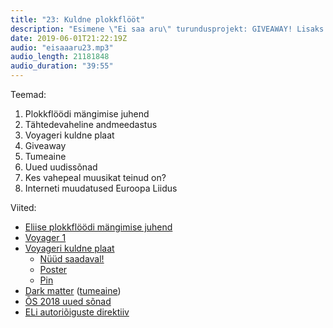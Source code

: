 ```yaml
---
title: "23: Kuldne plokkflööt"
description: "Esimene \"Ei saa aru\" turundusprojekt: GIVEAWAY! Lisaks räägime jälle veidi Voyagerist ja natukene tumeainest"
date: 2019-06-01T21:22:19Z
audio: "eisaaaru23.mp3"
audio_length: 21181848
audio_duration: "39:55"
---
```

Teemad:

  1. Plokkflöödi mängimise juhend
  2. Tähtedevaheline andmeedastus
  3. Voyageri kuldne plaat
  4. Giveaway
  5. Tumeaine
  6. Uued uudissõnad
  7. Kes vahepeal muusikat teinud on?
  8. Interneti muudatused Euroopa Liidus

Viited:

*   [Eliise plokkflöödi mängimise juhend](https://photos.google.com/share/AF1QipO7MVjl_ptLZqrQuqJuI7Nyuho5wpeyJpdDi0CCIymeRqQOVs8Wi3ZJ3fHXzQ7tgQ?key=d1pONHBTWXhxNDlNbTdzSHRnbEJHaUVQSXkzdDlR)
*   [Voyager 1](https://et.wikipedia.org/wiki/Voyager_1)
*   [Voyageri kuldne plaat](https://en.wikipedia.org/wiki/Voyager_Golden_Record)
    *   [Nüüd saadaval!](https://ozmarecords.com/collections/shop/products/voyager-golden-record-3xlp-box-set)
    *   [Poster](https://ozmarecords.com/collections/shop/products/voyager-golden-record-gold-foil-art-print)
    *   [Pin](https://ozmarecords.com/collections/shop/products/voyager-golden-record-diagram-pin)
*   [Dark matter](https://en.wikipedia.org/wiki/Dark_matter) ([tumeaine](https://et.wikipedia.org/wiki/Tumeaine))
*   [ÕS 2018 uued sõnad](https://keeleabi.eki.ee/?leht=17)
*   [ELi autoriõiguste direktiiv](https://et.wikipedia.org/wiki/Direktiiv_autoriõiguste_kohta_digitaalsel_ühtsel_turul)
